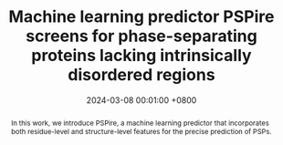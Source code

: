 ---
title:          "Machine learning predictor PSPire screens for phase-separating proteins lacking intrinsically disordered regions"
date:           2024-03-08 00:01:00 +0800
selected:       false
pub:            "<strong>Nature Communications</strong>"
pub_date:       "2024"
abstract: >-
  In this work, we introduce PSPire, a machine learning predictor that incorporates both residue-level and structure-level features for the precise prediction of PSPs.
cover:          /assets/images/covers/PSPire.png
authors:
- Hou S
- Hu J
- <strong>Yu Z</strong>
- Li D
- Liu C
- Zhang Y
links:
  Paper: https://www.nature.com/articles/s41467-024-46445-y
  Code: https://github.com/TongjiZhanglab/PSPire
---